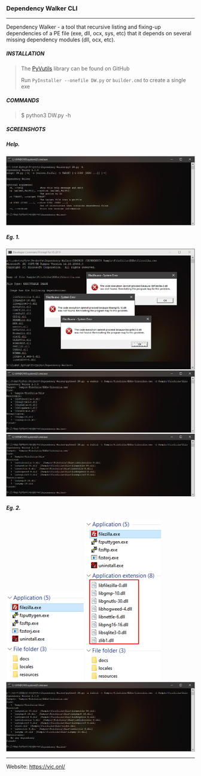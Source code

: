 ### Dependency Walker CLI ###
_ _ _

Dependency Walker - a tool that recursive listing and fixing-up dependencies of a PE file (exe, dll, ocx, sys, etc) that it depends on several missing dependency modules (dll, ocx, etc).

##### INSTALLATION #####

> The [PyVutils](https://github.com/vic4key/PyVutils) library can be found on GitHub
>
> Run `PyInstaller --onefile DW.py` or `builder.cmd` to create a single exe

##### COMMANDS #####

> $ python3 DW.py -h

##### SCREENSHOTS #####

##### Help.
![](screenshots/help.PNG)

##### Eg. 1.
![](screenshots/0.PNG)
![](screenshots/1.PNG)
![](screenshots/2.PNG)

##### Eg. 2.
![](screenshots/3.PNG)
![](screenshots/4.PNG)
![](screenshots/5.PNG)
_ _ _

Website: https://vic.onl/